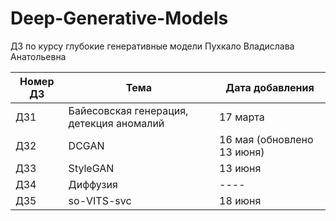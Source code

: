# Deep-Generative-Models
ДЗ по курсу глубокие генеративные модели
Пухкало Владислава Анатольевна

| Номер ДЗ  | Тема | Дата добавления| 
| ------------- | ------------- | ---------|
| ДЗ1  | Байесовская генерация, детекция аномалий  |17 марта|
| ДЗ2  | DCGAN  |16 мая (обновлено 13 июня)|
| ДЗ3  | StyleGAN  |13 июня|
| ДЗ4  | Диффузия  |----|
| ДЗ5  | so-VITS-svc  |18 июня|

